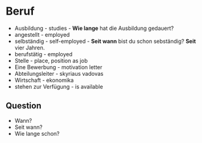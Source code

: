 # Beruf

- Ausbildung - studies - **Wie lange** hat die Ausbildung gedauert?
- angestellt - employed
- selbständig - self-employed - **Seit wann** bist du schon sebständig? **Seit** vier Jahren.
- berufstätig - employed
- Stelle - place, position as job
- Eine Bewerbung - motivation letter
- Abteilungsleiter - skyriaus vadovas
- Wirtschaft - ekonomika
- stehen zur Verfügung - is available

## Question

- Wann?
- Seit wann?
- Wie lange schon?
